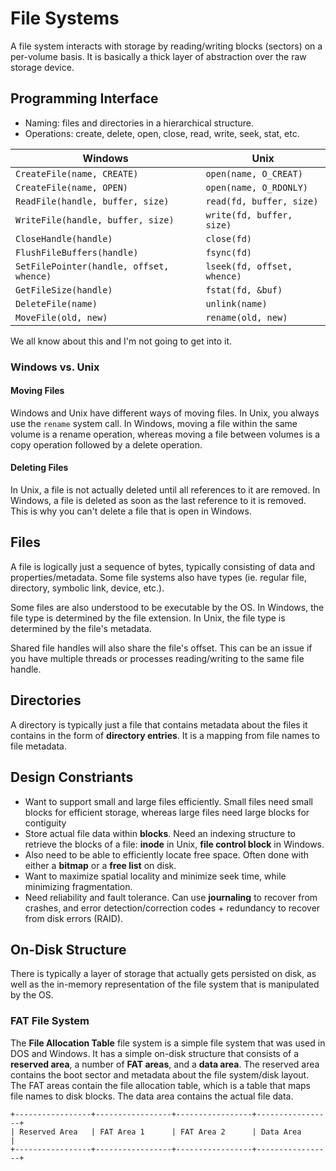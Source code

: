 # File Systems

A file system interacts with storage by reading/writing blocks (sectors) on a per-volume basis. It is basically a thick layer of abstraction over the raw storage device.

## Programming Interface

- Naming: files and directories in a hierarchical structure.
- Operations: create, delete, open, close, read, write, seek, stat, etc.

| Windows | Unix |
|---------|------|
| `CreateFile(name, CREATE)` | `open(name, O_CREAT)` |
| `CreateFile(name, OPEN)` | `open(name, O_RDONLY)` |
| `ReadFile(handle, buffer, size)` | `read(fd, buffer, size)` |
| `WriteFile(handle, buffer, size)` | `write(fd, buffer, size)` |
| `CloseHandle(handle)` | `close(fd)` |
| `FlushFileBuffers(handle)` | `fsync(fd)` |
| `SetFilePointer(handle, offset, whence)` | `lseek(fd, offset, whence)` |
| `GetFileSize(handle)` | `fstat(fd, &buf)` |
| `DeleteFile(name)` | `unlink(name)` |
| `MoveFile(old, new)` | `rename(old, new)` |



We all know about this and I'm not going to get into it.

### Windows vs. Unix

#### Moving Files

Windows and Unix have different ways of moving files. In Unix, you always use the `rename` system call. In Windows, moving a file within the same volume is a rename operation, whereas moving a file between volumes is a copy operation followed by a delete operation.

#### Deleting Files

In Unix, a file is not actually deleted until all references to it are removed. In Windows, a file is deleted as soon as the last reference to it is removed. This is why you can't delete a file that is open in Windows.

## Files

A file is logically just a sequence of bytes, typically consisting of data and properties/metadata. Some file systems also have types (ie. regular file, directory, symbolic link, device, etc.). 

Some files are also understood to be executable by the OS. In Windows, the file type is determined by the file extension. In Unix, the file type is determined by the file's metadata.

Shared file handles will also share the file's offset. This can be an issue if you have multiple threads or processes reading/writing to the same file handle.


## Directories

A directory is typically just a file that contains metadata about the files it contains in the form of **directory entries**. It is a mapping from file names to file metadata.


## Design Constriants

- Want to support small and large files efficiently. Small files need small blocks for efficient storage, whereas large files need large blocks for contiguity
- Store actual file data within **blocks**. Need an indexing structure to retrieve the blocks of a file: **inode** in Unix, **file control block** in Windows.
- Also need to be able to efficiently locate free space. Often done with either a **bitmap** or a **free list** on disk.
- Want to maximize spatial locality and minimize seek time, while minimizing fragmentation.
- Need reliability and fault tolerance. Can use **journaling** to recover from crashes, and error detection/correction codes + redundancy to recover from disk errors (RAID).

## On-Disk Structure

There is typically a layer of storage that actually gets persisted on disk, as well as the in-memory representation of the file system that is manipulated by the OS.

### FAT File System

The **File Allocation Table** file system is a simple file system that was used in DOS and Windows. It has a simple on-disk structure that consists of a **reserved area**, a number of **FAT areas**, and a **data area**. The reserved area contains the boot sector and metadata about the file system/disk layout. The FAT areas contain the file allocation table, which is a table that maps file names to disk blocks. The data area contains the actual file data.

```
+-----------------+-----------------+-----------------+-----------------+
| Reserved Area   | FAT Area 1      | FAT Area 2      | Data Area       |
+-----------------+-----------------+-----------------+-----------------+
```